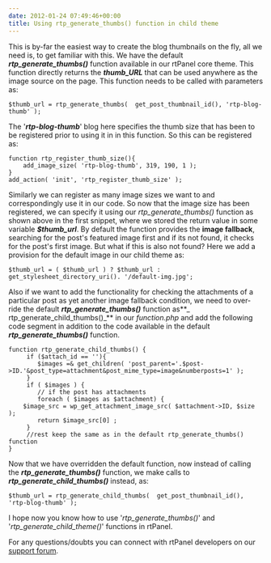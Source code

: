 ```yaml
---
date: 2012-01-24 07:49:46+00:00
title: Using rtp_generate_thumbs() function in child theme
---
```


This is by-far the easiest way to create the blog thumbnails on the fly, all we need is, to get familiar with this. We have the default **_rtp_generate_thumbs()_** function available in our rtPanel core theme. This function directly returns the **_thumb_URL_** that can be used anywhere as the image source on the page. This function needs to be called with parameters as:

    
    $thumb_url = rtp_generate_thumbs(  get_post_thumbnail_id(), 'rtp-blog-thumb' );


The '**_rtp-blog-thumb_**' blog here specifies the thumb size that has been to be registered prior to using it in in this function. So this can be registered as:

    
    function rtp_register_thumb_size(){
        add_image_size( 'rtp-blog-thumb', 319, 190, 1 );
    }
    add_action( 'init', 'rtp_register_thumb_size' );


Similarly we can register as many image sizes we want to and correspondingly use it in our code. So now that the image size has been registered, we can specify it using our _rtp_generate_thumbs()_ function as shown above in the first snippet, where we stored the return value in some variable **_$thumb_url_**.
By default the function provides the **image fallback**, searching for the post's featured image first and if its not found, it checks for the post's first image. But what if this is also not found? Here we add a provision for the default image in our child theme as:

    
    $thumb_url = ( $thumb_url ) ? $thumb_url : get_stylesheet_directory_uri(). '/default-img.jpg';


Also if we want to add the functionality for checking the attachments of a particular post as yet another image fallback condition, we need to over-ride the default **_rtp_generate_thumbs()_** function as**_ rtp_generate_child_thumbs()_** in our _function.php_ and add the following code segment in addition to the code available in the default **_rtp_generate_thumbs()_** function.

    
    function rtp_generate_child_thumbs() {
         if ($attach_id == ''){
            $images =& get_children( 'post_parent='.$post->ID.'&post_type=attachment&post_mime_type=image&numberposts=1' );
         }
         if ( $images ) {
            // if the post has attachments
            foreach ( $images as $attachment) {
    	$image_src = wp_get_attachment_image_src( $attachment->ID, $size );
            return $image_src[0] ;
         }
         //rest keep the same as in the default rtp_generate_thumbs() function
    }


Now that we have overridden the default function, now instead of calling the **_rtp_generate_thumbs()_** function, we make calls to **_rtp_generate_child_thumbs()_** instead, as:

    
    $thumb_url = rtp_generate_child_thumbs(  get_post_thumbnail_id(), 'rtp-blog-thumb' );


I hope now you know how to use '_rtp_generate_thumbs()_' and '_rtp_generate_child_theme()_' functions in rtPanel.

For any questions/doubts you can connect with rtPanel developers on our [support forum](https://rtcamp.com/support/forum/rtpanel/forum/user/).
